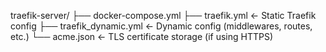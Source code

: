 traefik-server/
├── docker-compose.yml
├── traefik.yml         ← Static Traefik config
├── traefik_dynamic.yml ← Dynamic config (middlewares, routes, etc.)
└── acme.json           ← TLS certificate storage (if using HTTPS)

